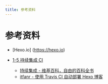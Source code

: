 ```yaml
---
title: 参考资料
---
```

# 参考资料

- [Hexo.io] (https://hexo.io)

- [1-5 持续集成 CI](/1-Hexo-install-and-config/1-5-continuous-integration.html)
    - [持续集成 - 维基百科，自由的百科全书](https://zh.wikipedia.org/wiki/%E6%8C%81%E7%BA%8C%E6%95%B4%E5%90%88)
    - [itfanr - 使用 Travis CI 自动部署 Hexo 博客](https://www.itfanr.cc/2017/08/09/using-travis-ci-automatic-deploy-hexo-blogs/)